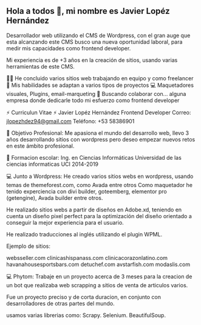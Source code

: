 ## Hola a todos 👋, mi nombre es Javier Lopéz Hernández

Desarrollador web utilizando el CMS de Wordpress, con el gran auge que esta alcanzando este CMS busco una nueva oportunidad laboral, para medir mis capacidades como frontend developer.

Mi experiencia es de +3 años en la creación de sitios, usando varias herramientas de este CMS.

👨‍💻 He concluido varios sitios web trabajando en equipo y como freelancer
💯 Mis habilidades se adaptan a varios tipos de proyectos 
💻 Maquetadores visuales, Plugins, email-marqueting
👯 Buscando colaborar con... alguna empresa donde dedicarle todo mi esfuerzo como frontend developer


⚡ Curriculun Vitae ⚡
Javier Lopéz Hernández
Frontend Developer
Correo: jlopezhdez94@gmail.com
Teléfono: +53 58386901

🤔 Objetivo Profesional: Me apasiona el mundo del desarrollo web, llevo 3 años desarrollando sitios con wordpress pero deseo empezar nuevos retos en este ámbito profesional.

👯 Formacion escolar: Ing. en Ciencias Informáticas
Universidad de las ciencias informaticas UCI 2014-2019

💻 Junto a Wordpress: He creado varios sitios webs en wordpress, usando temas de themeforest.com, como Avada entre otros Como maquetador he tenido experciencia con divi builder, goteemberg, elementor pro (getengine), Avada builder entre otros.

He realizado sitios webs a partir de diseños en Adobe.xd, teniendo en cuenta un diseño pixel perfect para la optimización del diseño orientado a conseguir la mejor experiencia para el  usuario.

He realizado traducciones al inglés utilizando el plugin WPML.

Ejemplo de sitios:

websseller.com
clinicashispanass.com
clinicacorazonlatino.com
havanahousesportsbars.com
detuchef.com
avstarfish.com
modaslis.com

💻 Phytom: Trabaje en un proyecto acerca de 3 meses para la creacion de un bot que realizaba web scrapping a sitios de venta de articulos varios.

Fue un proyecto preciso y de corta duracion, en conjunto con desarrolladores de otras partes del mundo.

usamos varias librerias como: Scrapy. Selenium. BeautifulSoup.

 

<!--
**Javier94cuba/Javier94cuba** is a ✨ _special_ ✨ repository because its `README.md` (this file) appears on your GitHub profile.

Here are some ideas to get you started:

- 🔭 I’m currently working on ...
- 🌱 I’m currently learning ...
- 👯 I’m looking to collaborate on ...
- 🤔 I’m looking for help with ...
- 💬 Ask me about ...
- 📫 How to reach me: ...
- 😄 Pronouns: ...
- ⚡ Fun fact: ...
-->
